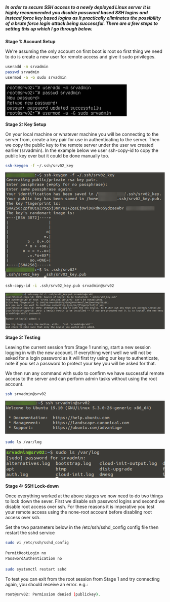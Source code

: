 <!--
.. title: secure ssh access using keys
.. slug: secure-ssh-access-using-keys
.. date: 2020-01-30 22:00:32 UTC
.. tags: linux, security, ssh
.. category: 
.. link: 
.. description: 
.. type: text
-->

##### In order to secure SSH access to a newly deployed Linux server it is highly recommended you disable password based SSH logins and instead force key based logins as it practically eliminates the possibility of a brute force login attack being successful.  There are a few steps to setting this up which I go through below.

**Stage 1: Account Setup**

We're assuming the only account on first boot is root so first thing we need to do is create a new user for remote access and give it sudo privileges.
```bash
useradd -m srvadmin
passwd srvadmin
usermod -a -G sudo srvadmin
```
![](ssh1.png)

<!-- TEASER_END -->

**Stage 2: Key Setup**

On your local machine or whatever machine you will be connecting to the server from, create a key pair for use in authenticating to the server.  Then we copy the public key to the remote server under the user we created earlier (srvadmin).  In the example below we user ssh-copy-id to copy the public key over but it could be done manually too.
```bash
ssh-keygen -f ~/.ssh/srv02_key
```
![](ssh2.png)
```bash
ssh-copy-id -i .ssh/srv02_key.pub srvadmin@srv02
```
![](ssh3.png)

**Stage 3: Testing**

Leaving the current session from Stage 1 running, start a new session logging in with the new account.  If everything went well we will not be asked for a login password as it will first try using our key to authenticate, note if you set a password to protect your key you will be asked for that.

We then run any command with sudo to confirm we have successful remote access to the server and can perform admin tasks without using the root account.
```bash
ssh srvadmin@srv02
```
![](ssh4.png)
```bash
sudo ls /var/log
```
![](ssh5.png)

**Stage 4: SSH Lock-down**

Once everything worked at the above stages we now need to do two things to lock down the sever.  First we disable ssh password logins and second we disable root access over ssh.  For these reasons it is imperative you test your remote access using the none-root account before disabling root access over ssh.

Set the two parameters below in the /etc/ssh/sshd_config config file then restart the sshd service
```bash
sudo vi /etc/ssh/sshd_config

PermitRootLogin no
PasswordAuthentication no

sudo systemctl restart sshd
```
To test you can exit from the root session from Stage 1 and try connecting again, you should receive an error. e.g.:
```bash
root@srv02: Permission denied (publickey).
```

